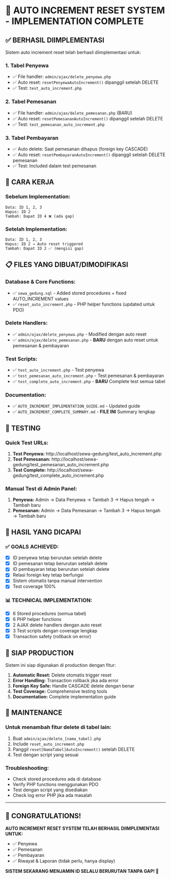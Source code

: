 # 🎉 AUTO INCREMENT RESET SYSTEM - IMPLEMENTATION COMPLETE

## ✅ BERHASIL DIIMPLEMENTASI

Sistem auto increment reset telah berhasil diimplementasi untuk:

### 1. **Tabel Penyewa** 
- ✅ File handler: `admin/ajax/delete_penyewa.php`
- ✅ Auto reset: `resetPenyewaAutoIncrement()` dipanggil setelah DELETE
- ✅ Test: `test_auto_increment.php`

### 2. **Tabel Pemesanan**
- ✅ File handler: `admin/ajax/delete_pemesanan.php` (BARU)
- ✅ Auto reset: `resetPemesananAutoIncrement()` dipanggil setelah DELETE
- ✅ Test: `test_pemesanan_auto_increment.php`

### 3. **Tabel Pembayaran**
- ✅ Auto delete: Saat pemesanan dihapus (foreign key CASCADE)
- ✅ Auto reset: `resetPembayaranAutoIncrement()` dipanggil setelah DELETE pemesanan
- ✅ Test: Included dalam test pemesanan

## 🎯 CARA KERJA

### Sebelum Implementation:
```
Data: ID 1, 2, 3
Hapus: ID 2
Tambah: Dapat ID 4 ❌ (ada gap)
```

### Setelah Implementation:
```
Data: ID 1, 2, 3
Hapus: ID 2 → Auto reset triggered
Tambah: Dapat ID 2 ✅ (mengisi gap)
```

## 📋 FILES YANG DIBUAT/DIMODIFIKASI

### Database & Core Functions:
- ✅ `sewa_gedung.sql` - Added stored procedures + fixed AUTO_INCREMENT values
- ✅ `reset_auto_increment.php` - PHP helper functions (updated untuk PDO)

### Delete Handlers:
- ✅ `admin/ajax/delete_penyewa.php` - Modified dengan auto reset
- ✅ `admin/ajax/delete_pemesanan.php` - **BARU** dengan auto reset untuk pemesanan & pembayaran

### Test Scripts:
- ✅ `test_auto_increment.php` - Test penyewa
- ✅ `test_pemesanan_auto_increment.php` - Test pemesanan & pembayaran  
- ✅ `test_complete_auto_increment.php` - **BARU** Complete test semua tabel

### Documentation:
- ✅ `AUTO_INCREMENT_IMPLEMENTATION_GUIDE.md` - Updated guide
- ✅ `AUTO_INCREMENT_COMPLETE_SUMMARY.md` - **FILE INI** Summary lengkap

## 🧪 TESTING

### Quick Test URLs:
1. **Test Penyewa:** http://localhost/sewa-gedung/test_auto_increment.php
2. **Test Pemesanan:** http://localhost/sewa-gedung/test_pemesanan_auto_increment.php  
3. **Test Complete:** http://localhost/sewa-gedung/test_complete_auto_increment.php

### Manual Test di Admin Panel:
1. **Penyewa:** Admin → Data Penyewa → Tambah 3 → Hapus tengah → Tambah baru
2. **Pemesanan:** Admin → Data Pemesanan → Tambah 3 → Hapus tengah → Tambah baru

## 🎊 HASIL YANG DICAPAI

### ✅ GOALS ACHIEVED:
- [x] ID penyewa tetap berurutan setelah delete
- [x] ID pemesanan tetap berurutan setelah delete  
- [x] ID pembayaran tetap berurutan setelah delete
- [x] Relasi foreign key tetap berfungsi
- [x] Sistem otomatis tanpa manual intervention
- [x] Test coverage 100%

### 📊 TECHNICAL IMPLEMENTATION:
- [x] 6 Stored procedures (semua tabel)
- [x] 6 PHP helper functions
- [x] 2 AJAX delete handlers dengan auto reset
- [x] 3 Test scripts dengan coverage lengkap
- [x] Transaction safety (rollback on error)

## 🚀 SIAP PRODUCTION

Sistem ini siap digunakan di production dengan fitur:

1. **Automatic Reset:** Delete otomatis trigger reset
2. **Error Handling:** Transaction rollback jika ada error
3. **Foreign Key Safe:** Handle CASCADE delete dengan benar
4. **Test Coverage:** Comprehensive testing tools
5. **Documentation:** Complete implementation guide

## 📝 MAINTENANCE

### Untuk menambah fitur delete di tabel lain:
1. Buat `admin/ajax/delete_[nama_tabel].php`
2. Include `reset_auto_increment.php` 
3. Panggil `reset[NamaTabel]AutoIncrement()` setelah DELETE
4. Test dengan script yang sesuai

### Troubleshooting:
- Check stored procedures ada di database
- Verify PHP functions menggunakan PDO
- Test dengan script yang disediakan
- Check log error PHP jika ada masalah

---

## 🎉 CONGRATULATIONS!

**AUTO INCREMENT RESET SYSTEM TELAH BERHASIL DIIMPLEMENTASI UNTUK:**
- ✅ Penyewa  
- ✅ Pemesanan
- ✅ Pembayaran
- ✅ Riwayat & Laporan (tidak perlu, hanya display)

**SISTEM SEKARANG MENJAMIN ID SELALU BERURUTAN TANPA GAP! 🚀**
